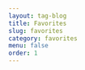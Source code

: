 ```yaml
---
layout: tag-blog
title: Favorites
slug: favorites
category: favorites
menu: false
order: 1
---
```

